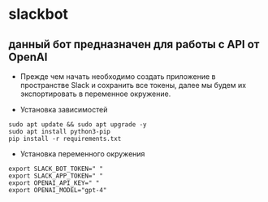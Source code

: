 
# slackbot
## данный бот предназначен для работы с API от OpenAI

- Прежде чем начать необходимо создать приложение в пространстве Slack
и сохранить все токены, далее мы будем их экспортировать в переменное окружение.

- Установка зависимостей

```
sudo apt update && sudo apt upgrade -y
sudo apt install python3-pip
pip install -r requirements.txt
```

- Установка переменного окружения

```
export SLACK_BOT_TOKEN=" "
export SLACK_APP_TOKEN=" "
export OPENAI_API_KEY=" "
export OPENAI_MODEL="gpt-4"
```